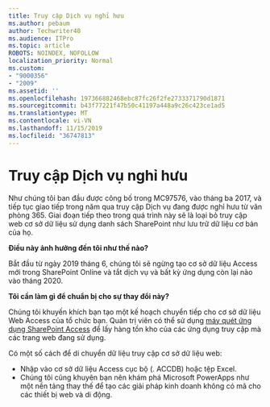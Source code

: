 ```yaml
---
title: Truy cập Dịch vụ nghỉ hưu
ms.author: pebaum
author: Techwriter40
ms.audience: ITPro
ms.topic: article
ROBOTS: NOINDEX, NOFOLLOW
localization_priority: Normal
ms.custom:
- "9000356"
- "2009"
ms.assetid: ''
ms.openlocfilehash: 197366882468ebc87fc26f2fe2733371790d1871
ms.sourcegitcommit: b43f77221f47b50c41197a448a9c26c423ce1ad5
ms.translationtype: MT
ms.contentlocale: vi-VN
ms.lasthandoff: 11/15/2019
ms.locfileid: "36747813"
---
```

# <a name="access-services-retirement"></a>Truy cập Dịch vụ nghỉ hưu

Như chúng tôi ban đầu được công bố trong MC97576, vào tháng ba 2017, và tiếp tục giao tiếp trong năm qua truy cập Dịch vụ đang được nghỉ hưu từ văn phòng 365. Giai đoạn tiếp theo trong quá trình này sẽ là loại bỏ truy cập web cơ sở dữ liệu sử dụng danh sách SharePoint như lưu trữ dữ liệu cơ bản của họ.

**Điều này ảnh hưởng đến tôi như thế nào?**

Bắt đầu từ ngày 2019 tháng 6, chúng tôi sẽ ngừng tạo cơ sở dữ liệu Access mới trong SharePoint Online và tắt dịch vụ và bất kỳ ứng dụng còn lại nào vào tháng 2020.

**Tôi cần làm gì để chuẩn bị cho sự thay đổi này?**

Chúng tôi khuyến khích bạn tạo một kế hoạch chuyển tiếp cho cơ sở dữ liệu Web Access của tổ chức bạn. Quản trị viên có thể sử dụng [máy quét ứng dụng SharePoint Access](https://github.com/SharePoint/PnP-Tools/tree/master/Solutions/SharePoint.AccessApp.Scanner) để lấy hàng tồn kho của các ứng dụng truy cập mà các trang web đang sử dụng.

Có một số cách để di chuyển dữ liệu truy cập cơ sở dữ liệu web:

- Nhập vào cơ sở dữ liệu Access cục bộ (. ACCDB) hoặc tệp Excel.
- Chúng tôi cũng khuyên bạn nên khám phá Microsoft PowerApps như một nền tảng thay thế để tạo các giải pháp kinh doanh không có mã cho các thiết bị web và di động.
